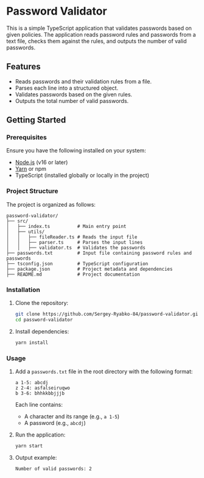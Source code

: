 # Password Validator

This is a simple TypeScript application that validates passwords based on given policies. The application reads password rules and passwords from a text file, checks them against the rules, and outputs the number of valid passwords.

## Features

- Reads passwords and their validation rules from a file.
- Parses each line into a structured object.
- Validates passwords based on the given rules.
- Outputs the total number of valid passwords.

## Getting Started

### Prerequisites

Ensure you have the following installed on your system:

- [Node.js](https://nodejs.org/) (v16 or later)
- [Yarn](https://yarnpkg.com/) or npm
- TypeScript (installed globally or locally in the project)

### Project Structure

The project is organized as follows:

```
password-validator/
├── src/
│   ├── index.ts          # Main entry point
│   ├── utils/
│   │   ├── fileReader.ts # Reads the input file
│   │   ├── parser.ts     # Parses the input lines
│   │   ├── validator.ts  # Validates the passwords
├── passwords.txt         # Input file containing password rules and passwords
├── tsconfig.json         # TypeScript configuration
├── package.json          # Project metadata and dependencies
├── README.md             # Project documentation
```

### Installation

1. Clone the repository:

   ```bash
   git clone https://github.com/Sergey-Ryabko-84/password-validator.git
   cd password-validator
   ```

2. Install dependencies:

   ```bash
   yarn install
   ```

### Usage

1. Add a `passwords.txt` file in the root directory with the following format:

   ```
   a 1-5: abcdj
   z 2-4: asfalseiruqwo
   b 3-6: bhhkkbbjjjb
   ```

   Each line contains:

   - A character and its range (e.g., `a 1-5`)
   - A password (e.g., `abcdj`)

2. Run the application:

   ```bash
   yarn start
   ```

3. Output example:

   ```
   Number of valid passwords: 2
   ```
